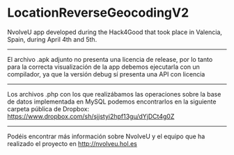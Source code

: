 LocationReverseGeocodingV2
==========================

NvolveU app developed during the Hack4Good that took place in Valencia, Spain, during April 4th and 5th.

-------------------------

El archivo .apk adjunto no presenta una licencia de release, por lo tanto para la correcta visualización de la app debemos ejecutarla con un compilador, ya que la versión debug sí presenta una API con licencia

-------------------------

Los archivos .php con los que realizábamos las operaciones sobre la base de datos implementada en MySQL podemos encontrarlos en la siguiente carpeta pública de Dropbox: https://www.dropbox.com/sh/sjjstyi2hpf13gu/dYjDCt4g0Z

--------------------------

Podéis encontrar más información sobre NvolveU y el equipo que ha realizado el proyecto en http://nvolveu.hol.es
